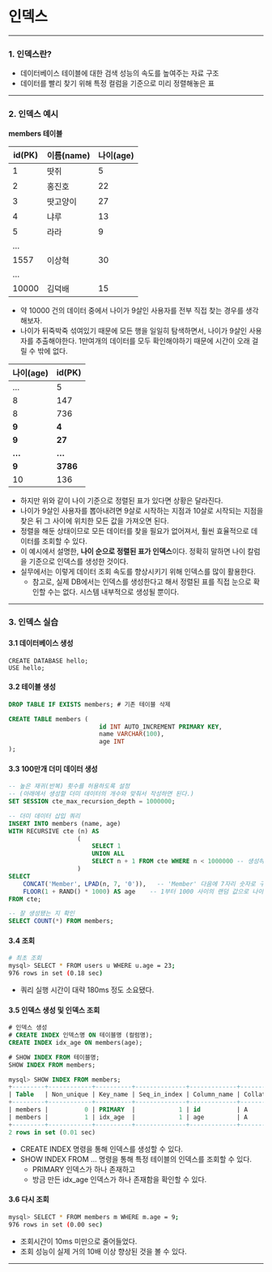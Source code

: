 # 인덱스

---

### 1. 인덱스란?

- 데이터베이스 테이블에 대한 검색 성능의 속도를 높여주는 자료 구조
- 데이터를 빨리 찾기 위해 특정 컬럼을 기준으로 미리 정렬해놓은 표

---

### 2. 인덱스 예시
**members 테이블**  

| id(PK) | 이름(name) | 나이(age) |
| --- | --- | --- |
| 1 | 땃쥐 | 5 |
| 2 | 홍진호 | 22 |
| 3 | 땃고양이 | 27 |
| 4 | 냐루 | 13 |
| 5 | 라라 | 9 |
| … |  |  |
| 1557 | 이상혁 | 30 |
| … |  |  |
| 10000 | 김덕배 | 15 |
- 약 10000 건의 데이터 중에서 나이가 9살인 사용자를 전부 직접 찾는 경우를 생각해보자.
- 나이가 뒤죽박죽 섞여있기 때문에 모든 행을 일일히 탐색하면서, 나이가 9살인 사용자를 추출해야한다. 1만여개의 데이터를 모두 확인해야하기 때문에 시간이 오래 걸릴 수 밖에 없다.

| 나이(age) | id(PK)   |
|---------|----------|
| …       | 5        |
| 8       | 147      |
| 8       | 736      |
| **9**   | **4**    |
| **9**   | **27**   |
| **…**   | **…**    |
| **9**   | **3786** |
| 10      | 136      |

- 하지만 위와 같이 나이 기준으로 정렬된 표가 있다면 상황은 달라진다.
- 나이가 9살인 사용자를 뽑아내려면 9살로 시작하는 지점과 10살로 시작되는 지점을 찾은 뒤 그 사이에 위치한 모든 값을 가져오면 된다.
- 정렬을 해둔 상태이므로 모든 데이터를 찾을 필요가 없어져서, 훨씬 효율적으로 데이터를 조회할 수 있다.
- 이 예시에서 설명한, **나이 순으로 정렬된 표가 인덱스**이다. 정확히 말하면 나이 칼럼을 기준으로 인덱스를 생성한 것이다.
- 실무에서는 이렇게 데이터 조회 속도를 향상시키기 위해 인덱스를 많이 활용한다.
    - 참고로, 실제 DB에서는 인덱스를 생성한다고 해서 정렬된 표를 직접 눈으로 확인할 수는 없다. 시스템 내부적으로 생성될 뿐이다.

---

### 3. 인덱스 실습

#### 3.1 데이터베이스 생성
```mysql
CREATE DATABASE hello;
USE hello;
```

#### 3.2 테이블 생성

```sql
DROP TABLE IF EXISTS members; # 기존 테이블 삭제

CREATE TABLE members (
                         id INT AUTO_INCREMENT PRIMARY KEY,
                         name VARCHAR(100),
                         age INT
);
```

#### 3.3 100만개 더미 데이터 생성

```sql
-- 높은 재귀(반복) 횟수를 허용하도록 설정
-- (아래에서 생성할 더미 데이터의 개수와 맞춰서 작성하면 된다.)
SET SESSION cte_max_recursion_depth = 1000000;

-- 더미 데이터 삽입 쿼리
INSERT INTO members (name, age)
WITH RECURSIVE cte (n) AS
                   (
                       SELECT 1
                       UNION ALL
                       SELECT n + 1 FROM cte WHERE n < 1000000 -- 생성하고 싶은 더미 데이터의 개수
                   )
SELECT
    CONCAT('Member', LPAD(n, 7, '0')),   -- 'Member' 다음에 7자리 숫자로 구성된 이름 생성
    FLOOR(1 + RAND() * 1000) AS age    -- 1부터 1000 사이의 랜덤 값으로 나이 생성
FROM cte;

-- 잘 생성됐는 지 확인
SELECT COUNT(*) FROM members;

```

#### 3.4 조회

```bash
# 최초 조회
mysql> SELECT * FROM users u WHERE u.age = 23;
976 rows in set (0.18 sec)
```

- 쿼리 실행 시간이 대략 180ms 정도 소요됐다.

#### 3.5 인덱스 생성 및 인덱스 조회

```sql
# 인덱스 생성
# CREATE INDEX 인덱스명 ON 테이블명 (컬럼명);
CREATE INDEX idx_age ON members(age);

# SHOW INDEX FROM 테이블명;
SHOW INDEX FROM members;
```

```sql
mysql> SHOW INDEX FROM members;
+---------+------------+----------+--------------+-------------+-----------+-------------+----------+--------+------+------------+---------+---------------+---------+------------+
| Table   | Non_unique | Key_name | Seq_in_index | Column_name | Collation | Cardinality | Sub_part | Packed | Null | Index_type | Comment | Index_comment | Visible | Expression |
+---------+------------+----------+--------------+-------------+-----------+-------------+----------+--------+------+------------+---------+---------------+---------+------------+
| members |          0 | PRIMARY  |            1 | id          | A         |      997545 |     NULL |   NULL |      | BTREE      |         |               | YES     | NULL       |
| members |          1 | idx_age  |            1 | age         | A         |        1071 |     NULL |   NULL | YES  | BTREE      |         |               | YES     | NULL       |
+---------+------------+----------+--------------+-------------+-----------+-------------+----------+--------+------+------------+---------+---------------+---------+------------+
2 rows in set (0.01 sec)
```

- CREATE INDEX 명령을 통해 인덱스를 생성할 수 있다.
- SHOW INDEX FROM … 명령을 통해 특정 테이블의 인덱스를 조회할 수 있다.
    - PRIMARY 인덱스가 하나 존재하고
    - 방금 만든 idx_age 인덱스가 하나 존재함을 확인할 수 있다.

#### 3.6 다시 조회

```bash
mysql> SELECT * FROM members m WHERE m.age = 9;
976 rows in set (0.00 sec)
```

- 조회시간이 10ms 미만으로 줄어들었다.
- 조회 성능이 실제 거의 10배 이상 향상된 것을 볼 수 있다.

---
